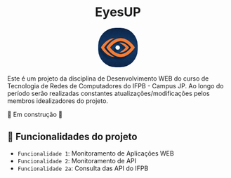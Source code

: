 
<h1 align="center"> EyesUP </h1>

<p align="center"><img src="./assets/small.jpg" alt="logo EyesUP" width="90px" style="border-radius: 40px;"></p>

Este é um projeto da disciplina de Desenvolvimento WEB do curso de Tecnologia de Redes de Computadores do IFPB - Campus JP. Ao longo do período serão realizadas constantes atualizações/modificações pelos membros idealizadores do projeto.


:construction: Em construção  :construction:
## :hammer: Funcionalidades do projeto

- `Funcionalidade 1`: Monitoramento de Aplicações WEB
- `Funcionalidade 2`: Monitoramento de API
- `Funcionalidade 2a`: Consulta das API do IFPB